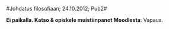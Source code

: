#Johdatus filosofiaan; 24.10.2012; Pub2#

**Ei paikalla. Katso &amp; opiskele muistiinpanot Moodlesta**: Vapaus.
